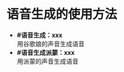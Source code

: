 # 语音生成的使用方法
<ul type="disc">
  <li><strong>#语音生成：xxx</strong><br>用谷歌娘的声音生成语音</li>
  <li><strong>#语音生成派蒙：xxx</strong><br>用派蒙的声音生成语音</li>
</ul>
